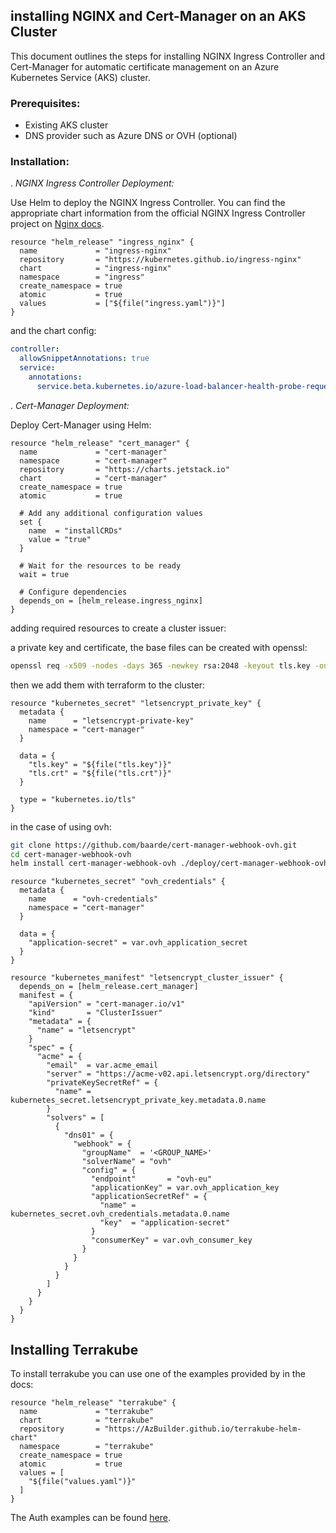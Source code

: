 
## installing NGINX and Cert-Manager on an AKS Cluster

This document outlines the steps for installing NGINX Ingress Controller and Cert-Manager for automatic certificate management on an Azure Kubernetes Service (AKS) cluster.

### Prerequisites:

- Existing AKS cluster
- DNS provider such as Azure DNS or OVH (optional)

### Installation:

. *NGINX Ingress Controller Deployment:*

Use Helm to deploy the NGINX Ingress Controller. You can find the appropriate chart information from the official NGINX Ingress Controller project on [Nginx docs](https://docs.nginx.com/nginx-ingress-controller/installation/installing-nic/installation-with-helm/).

```hcl
resource "helm_release" "ingress_nginx" {
  name             = "ingress-nginx"
  repository       = "https://kubernetes.github.io/ingress-nginx"
  chart            = "ingress-nginx"
  namespace        = "ingress"
  create_namespace = true
  atomic           = true
  values           = ["${file("ingress.yaml")}"]
}
```

and the chart config:

```yaml
controller:
  allowSnippetAnnotations: true
  service:
    annotations:
      service.beta.kubernetes.io/azure-load-balancer-health-probe-request-path: /healthz
```

. *Cert-Manager Deployment:*

Deploy Cert-Manager using Helm:

```hcl
resource "helm_release" "cert_manager" {
  name             = "cert-manager"
  namespace        = "cert-manager"
  repository       = "https://charts.jetstack.io"
  chart            = "cert-manager"
  create_namespace = true
  atomic           = true

  # Add any additional configuration values
  set {
    name  = "installCRDs"
    value = "true"
  }

  # Wait for the resources to be ready
  wait = true

  # Configure dependencies
  depends_on = [helm_release.ingress_nginx]
}
```

adding required resources to create a cluster issuer:

a private key and certificate, the base files can be created with openssl:

```sh
openssl req -x509 -nodes -days 365 -newkey rsa:2048 -keyout tls.key -out tls.crt -subj "/CN=domain.com"
```

then we add them with terraform to the cluster:

```hcl
resource "kubernetes_secret" "letsencrypt_private_key" {
  metadata {
    name      = "letsencrypt-private-key"
    namespace = "cert-manager"
  }

  data = {
    "tls.key" = "${file("tls.key")}"
    "tls.crt" = "${file("tls.crt")}"
  }

  type = "kubernetes.io/tls"
}
```

in the case of using ovh:

```sh
git clone https://github.com/baarde/cert-manager-webhook-ovh.git
cd cert-manager-webhook-ovh
helm install cert-manager-webhook-ovh ./deploy/cert-manager-webhook-ovh --set groupName='<GROUP_NAME>'
```

```hcl
resource "kubernetes_secret" "ovh_credentials" {
  metadata {
    name      = "ovh-credentials"
    namespace = "cert-manager"
  }

  data = {
    "application-secret" = var.ovh_application_secret
  }
}

resource "kubernetes_manifest" "letsencrypt_cluster_issuer" {
  depends_on = [helm_release.cert_manager]
  manifest = {
    "apiVersion" = "cert-manager.io/v1"
    "kind"       = "ClusterIssuer"
    "metadata" = {
      "name" = "letsencrypt"
    }
    "spec" = {
      "acme" = {
        "email"  = var.acme_email
        "server" = "https://acme-v02.api.letsencrypt.org/directory"
        "privateKeySecretRef" = {
          "name" = kubernetes_secret.letsencrypt_private_key.metadata.0.name
        }
        "solvers" = [
          {
            "dns01" = {
              "webhook" = {
                "groupName"  = '<GROUP_NAME>'
                "solverName" = "ovh"
                "config" = {
                  "endpoint"       = "ovh-eu"
                  "applicationKey" = var.ovh_application_key
                  "applicationSecretRef" = {
                    "name" = kubernetes_secret.ovh_credentials.metadata.0.name
                    "key"  = "application-secret"
                  }
                  "consumerKey" = var.ovh_consumer_key
                }
              }
            }
          }
        ]
      }
    }
  }
}
```

## Installing Terrakube

To install terrakube you can use one of the examples provided by in the docs:

```hcl
resource "helm_release" "terrakube" {
  name             = "terrakube"
  chart            = "terrakube"
  repository       = "https://AzBuilder.github.io/terrakube-helm-chart"
  namespace        = "terrakube"
  create_namespace = true
  atomic           = true
  values = [
    "${file("values.yaml")}"
  ]
}
```

The Auth examples can be found [here](https://github.com/AzBuilder/terrakube-helm-chart/tree/main/examples).
